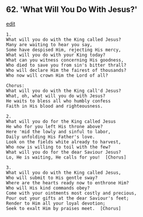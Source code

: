 
## 62.  'What Will You Do With Jesus?'
[edit](https://docs.google.com/document/d/1aGmCePjduLRi9QhqmF90cq9Nixu4OAbI/edit?mode=html)



    1.
    What will you do with the King called Jesus?
    Many are waiting to hear you say,
    Some have despised Him, rejecting His mercy,
    What will you do with your King today?
    What can you witness concerning His goodness,
    Who died to save you from sin's bitter thrall?
    Who will declare Him the fairest of thousands?
    Who now will crown Him the Lord of all?

    Chorus:
    What will you do with the King call'd Jesus?
    What, oh, what will you do with Jesus?
    He waits to bless all who humbly confess
    Faith in His blood and righteousness.

    2.
    What will you do for the King called Jesus
    He who for you left His throne above?
    Here 'mid the lowly and sinful to labor,
    Daily unfolding His Father's love.
    Look on the fields white already to harvest,
    Who now is willing to toil with the few?
    What will you do for the dear Saviour Jesus?
    Lo, He is waiting, He calls for you!  [Chorus]

    3.
    What will you do with the King called Jesus,
    Who will submit to His gentle sway?
    Where are the hearts ready now to enthrone Him?
    Who will His kind commands obey?
    Come with your ointments most costly and precious,
    Pour out your gifts at the dear Saviour's feet;
    Render to Him all your loyal devotion;
    Seek to exalt Him by praises meet.  [Chorus]

